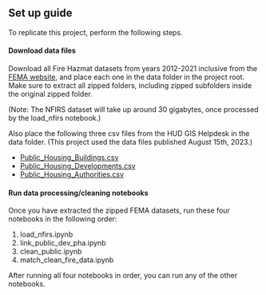 ## Set up guide

To replicate this project, perform the following steps.

#### Download data files

Download all Fire Hazmat datasets from years 2012-2021 inclusive from the [FEMA website](https://www.fema.gov/about/openfema/data-sets/fema-usfa-nfirs-annual-data), and place each one in the data folder in the project root. Make sure to extract all zipped folders, including zipped subfolders inside the original zipped folder. 

(Note: The NFIRS dataset will take up around 30 gigabytes, once processed by the load_nfirs notebook.)

Also place the following three csv files from the HUD GIS Helpdesk in the data folder. (This project used the data files published August 15th, 2023.)

* [Public_Housing_Buildings.csv](https://hudgis-hud.opendata.arcgis.com/datasets/HUD::public-housing-buildings-2/about)
* [Public_Housing_Developments.csv](https://hudgis-hud.opendata.arcgis.com/datasets/HUD::public-housing-developments-1/about)
* [Public_Housing_Authorities.csv](https://hudgis-hud.opendata.arcgis.com/datasets/HUD::public-housing-authorities-1/about)

#### Run data processing/cleaning notebooks

Once you have extracted the zipped FEMA datasets, run these four notebooks in the following order:

1) load_nfirs.ipynb
2) link_public_dev_pha.ipynb
3) clean_public.ipynb
4) match_clean_fire_data.ipynb

After running all four notebooks in order, you can run any of the other notebooks.
